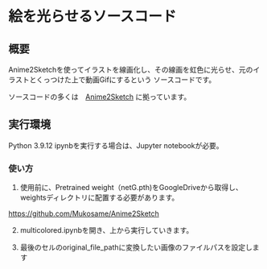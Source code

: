 # 絵を光らせるソースコード

## 概要

Anime2Sketchを使ってイラストを線画化し、その線画を虹色に光らせ、元のイラストとくっつけた上で動画Gifにするという
ソースコードです。

ソースコードの多くは　[Anime2Sketch](https://github.com/Mukosame/Anime2Sketch) に拠っています。

## 実行環境

Python 3.9.12
ipynbを実行する場合は、Jupyter notebookが必要。

### 使い方

1. 使用前に、Pretrained weight（netG.pth)をGoogleDriveから取得し、weightsディレクトリに配置する必要があります。

https://github.com/Mukosame/Anime2Sketch

2. multicolored.ipynbを開き、上から実行していきます。

3. 最後のセルのoriginal_file_pathに変換したい画像のファイルパスを設定します
